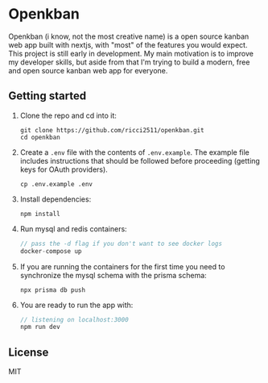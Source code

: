 # Openkban
Openkban (i know, not the most creative name) is a open source kanban web app built with nextjs, with "most" of the features you would expect.
This project is still early in development. My main motivation is to improve my developer skills, but aside from that I'm trying to build a modern, free and open source kanban web app for everyone.

## Getting started
1. Clone the repo and cd into it:

    ```
    git clone https://github.com/ricci2511/openkban.git
    cd openkban
    ```
2. Create a `.env` file with the contents of `.env.example`. The example file includes instructions that should be followed before proceeding (getting keys for OAuth providers).

    ```
    cp .env.example .env
    ```
3. Install dependencies:

    ```
    npm install
    ```
4. Run mysql and redis containers:

    ```javascript
    // pass the -d flag if you don't want to see docker logs
    docker-compose up
    ```
5. If you are running the containers for the first time you need to synchronize the mysql schema with the prisma schema:
    ```
    npx prisma db push
    ```
6. You are ready to run the app with:
    ```javascript
    // listening on localhost:3000
    npm run dev
    ```

## License
MIT
